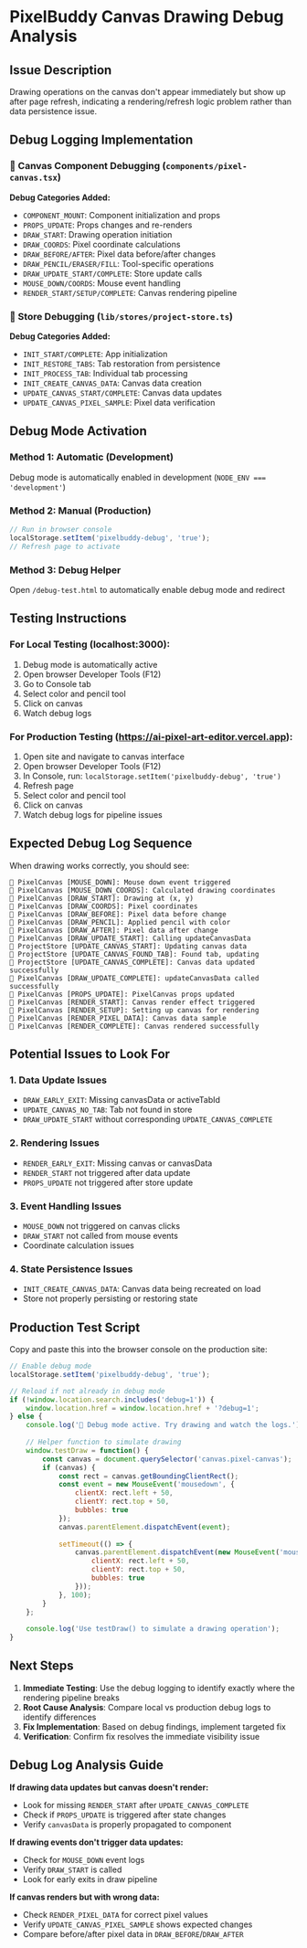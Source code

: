 # PixelBuddy Canvas Drawing Debug Analysis

## Issue Description
Drawing operations on the canvas don't appear immediately but show up after page refresh, indicating a rendering/refresh logic problem rather than data persistence issue.

## Debug Logging Implementation

### 🎨 Canvas Component Debugging (`components/pixel-canvas.tsx`)

**Debug Categories Added:**
- `COMPONENT_MOUNT`: Component initialization and props
- `PROPS_UPDATE`: Props changes and re-renders
- `DRAW_START`: Drawing operation initiation
- `DRAW_COORDS`: Pixel coordinate calculations
- `DRAW_BEFORE/AFTER`: Pixel data before/after changes
- `DRAW_PENCIL/ERASER/FILL`: Tool-specific operations
- `DRAW_UPDATE_START/COMPLETE`: Store update calls
- `MOUSE_DOWN/COORDS`: Mouse event handling
- `RENDER_START/SETUP/COMPLETE`: Canvas rendering pipeline

### 🏪 Store Debugging (`lib/stores/project-store.ts`)

**Debug Categories Added:**
- `INIT_START/COMPLETE`: App initialization
- `INIT_RESTORE_TABS`: Tab restoration from persistence
- `INIT_PROCESS_TAB`: Individual tab processing
- `INIT_CREATE_CANVAS_DATA`: Canvas data creation
- `UPDATE_CANVAS_START/COMPLETE`: Canvas data updates
- `UPDATE_CANVAS_PIXEL_SAMPLE`: Pixel data verification

## Debug Mode Activation

### Method 1: Automatic (Development)
Debug mode is automatically enabled in development (`NODE_ENV === 'development'`)

### Method 2: Manual (Production)
```javascript
// Run in browser console
localStorage.setItem('pixelbuddy-debug', 'true');
// Refresh page to activate
```

### Method 3: Debug Helper
Open `/debug-test.html` to automatically enable debug mode and redirect

## Testing Instructions

### For Local Testing (localhost:3000):
1. Debug mode is automatically active
2. Open browser Developer Tools (F12)
3. Go to Console tab
4. Select color and pencil tool
5. Click on canvas
6. Watch debug logs

### For Production Testing (https://ai-pixel-art-editor.vercel.app):
1. Open site and navigate to canvas interface
2. Open browser Developer Tools (F12)
3. In Console, run: `localStorage.setItem('pixelbuddy-debug', 'true')`
4. Refresh page
5. Select color and pencil tool
6. Click on canvas
7. Watch debug logs for pipeline issues

## Expected Debug Log Sequence

When drawing works correctly, you should see:
```
🎨 PixelCanvas [MOUSE_DOWN]: Mouse down event triggered
🎨 PixelCanvas [MOUSE_DOWN_COORDS]: Calculated drawing coordinates
🎨 PixelCanvas [DRAW_START]: Drawing at (x, y)
🎨 PixelCanvas [DRAW_COORDS]: Pixel coordinates
🎨 PixelCanvas [DRAW_BEFORE]: Pixel data before change
🎨 PixelCanvas [DRAW_PENCIL]: Applied pencil with color
🎨 PixelCanvas [DRAW_AFTER]: Pixel data after change
🎨 PixelCanvas [DRAW_UPDATE_START]: Calling updateCanvasData
🏪 ProjectStore [UPDATE_CANVAS_START]: Updating canvas data
🏪 ProjectStore [UPDATE_CANVAS_FOUND_TAB]: Found tab, updating
🏪 ProjectStore [UPDATE_CANVAS_COMPLETE]: Canvas data updated successfully
🎨 PixelCanvas [DRAW_UPDATE_COMPLETE]: updateCanvasData called successfully
🎨 PixelCanvas [PROPS_UPDATE]: PixelCanvas props updated
🎨 PixelCanvas [RENDER_START]: Canvas render effect triggered
🎨 PixelCanvas [RENDER_SETUP]: Setting up canvas for rendering
🎨 PixelCanvas [RENDER_PIXEL_DATA]: Canvas data sample
🎨 PixelCanvas [RENDER_COMPLETE]: Canvas rendered successfully
```

## Potential Issues to Look For

### 1. Data Update Issues
- `DRAW_EARLY_EXIT`: Missing canvasData or activeTabId
- `UPDATE_CANVAS_NO_TAB`: Tab not found in store
- `DRAW_UPDATE_START` without corresponding `UPDATE_CANVAS_COMPLETE`

### 2. Rendering Issues
- `RENDER_EARLY_EXIT`: Missing canvas or canvasData
- `RENDER_START` not triggered after data update
- `PROPS_UPDATE` not triggered after store update

### 3. Event Handling Issues
- `MOUSE_DOWN` not triggered on canvas clicks
- `DRAW_START` not called from mouse events
- Coordinate calculation issues

### 4. State Persistence Issues
- `INIT_CREATE_CANVAS_DATA`: Canvas data being recreated on load
- Store not properly persisting or restoring state

## Production Test Script

Copy and paste this into the browser console on the production site:

```javascript
// Enable debug mode
localStorage.setItem('pixelbuddy-debug', 'true');

// Reload if not already in debug mode
if (!window.location.search.includes('debug=1')) {
    window.location.href = window.location.href + '?debug=1';
} else {
    console.log('📝 Debug mode active. Try drawing and watch the logs.');
    
    // Helper function to simulate drawing
    window.testDraw = function() {
        const canvas = document.querySelector('canvas.pixel-canvas');
        if (canvas) {
            const rect = canvas.getBoundingClientRect();
            const event = new MouseEvent('mousedown', {
                clientX: rect.left + 50,
                clientY: rect.top + 50,
                bubbles: true
            });
            canvas.parentElement.dispatchEvent(event);
            
            setTimeout(() => {
                canvas.parentElement.dispatchEvent(new MouseEvent('mouseup', {
                    clientX: rect.left + 50,
                    clientY: rect.top + 50,
                    bubbles: true
                }));
            }, 100);
        }
    };
    
    console.log('Use testDraw() to simulate a drawing operation');
}
```

## Next Steps

1. **Immediate Testing**: Use the debug logging to identify exactly where the rendering pipeline breaks
2. **Root Cause Analysis**: Compare local vs production debug logs to identify differences
3. **Fix Implementation**: Based on debug findings, implement targeted fix
4. **Verification**: Confirm fix resolves the immediate visibility issue

## Debug Log Analysis Guide

**If drawing data updates but canvas doesn't render:**
- Look for missing `RENDER_START` after `UPDATE_CANVAS_COMPLETE`
- Check if `PROPS_UPDATE` is triggered after state changes
- Verify `canvasData` is properly propagated to component

**If drawing events don't trigger data updates:**
- Check for `MOUSE_DOWN` event logs
- Verify `DRAW_START` is called
- Look for early exits in draw pipeline

**If canvas renders but with wrong data:**
- Check `RENDER_PIXEL_DATA` for correct pixel values
- Verify `UPDATE_CANVAS_PIXEL_SAMPLE` shows expected changes
- Compare before/after pixel data in `DRAW_BEFORE`/`DRAW_AFTER`